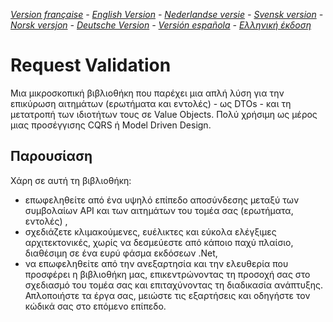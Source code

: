 ﻿_[Version française](README.md) - [English Version](README-EN.md) - [Nederlandse versie](README-NL.md) - [Svensk version](README-SE.md) - [Norsk versjon](README-NO.md) - [Deutsche Version](README-DE.md) - [Versión española](README-ES.md) - [Ελληνική έκδοση](README-GR.md)_

# Request Validation

Μια μικροσκοπική βιβλιοθήκη που παρέχει μια απλή λύση για την επικύρωση αιτημάτων (ερωτήματα και εντολές) - ως DTOs - και τη μετατροπή των ιδιοτήτων τους σε Value Objects. Πολύ χρήσιμη ως μέρος μιας προσέγγισης CQRS ή Model Driven Design. 

## Παρουσίαση

Χάρη σε αυτή τη βιβλιοθήκη:

- επωφεληθείτε από ένα υψηλό επίπεδο αποσύνδεσης μεταξύ των συμβολαίων API και των αιτημάτων του τομέα σας (ερωτήματα, εντολές) ,
- σχεδιάζετε κλιμακούμενες, ευέλικτες και εύκολα ελέγξιμες αρχιτεκτονικές, χωρίς να δεσμεύεστε από κάποιο παχύ πλαίσιο, διαθέσιμη σε ένα ευρύ φάσμα εκδόσεων .Net,
- να επωφεληθείτε από την ανεξαρτησία και την ελευθερία που προσφέρει η βιβλιοθήκη μας, επικεντρώνοντας τη προσοχή σας στο σχεδιασμό του τομέα σας και επιταχύνοντας τη διαδικασία ανάπτυξης. Απλοποιήστε τα έργα σας, μειώστε τις εξαρτήσεις και οδηγήστε τον κώδικά σας στο επόμενο επίπεδο.
